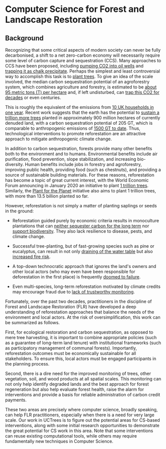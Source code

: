 # Computer Science for Forest and Landscape Restoration

## Background

Recognizing that some critical aspects of modern society can never be fully
decarbonised, a shift to a net zero-carbon economy will necessarily require
some level of carbon capture and sequestration (CCS).  Many approaches to CCS
have been proposed, including [pumping CO2 into oil
wells](http://www.sciencedirect.com/science/article/pii/S1750583618304857) and
[trapping it as chalk
precipitate](https://science.sciencemag.org/content/352/6291/1312).  Perhaps
the simplest and least controversial way to accomplish this task is to [plant
trees](https://www.nature.com/articles/d41586-019-01026-8).  To give an idea of
the scale involved, the median carbon sequestration potential of an
agroforestry system, which combines agriculture and forestry, is estimated to
be [about 95 metric tons (T) per
hectare](https://www.sciencedirect.com/science/article/abs/pii/S0167880903001385)
and, if left undisturbed, can [trap this CO2 for
decades](https://doi.org/10.1038/nature12914) or even centuries.

This is roughly the equivalent of the emissions from [10 UK households in one
year](https://www.theccc.org.uk).  Recent work suggests that the earth has the
potential to [sustain a trillion more
trees](https://science.sciencemag.org/content/365/6448/76) planted in
approximately 900 million hectares of currently denuded land, with a carbon
sequestration potential of 205 GT, which is comparable to anthropogenic
emissions of [1500 GT to
date](https://www.osti.gov/dataexplorer/biblio/dataset/1389323).  Thus,
technological interventions to promote reforestation are an attractive approach
to mitigate anthropogenic climate change.

In addition to carbon sequestration, forests provide many other benefits both
to the environment and to humans. Environmental benefits include air
purification, flood prevention, slope stabilization, and increasing
bio-diversity. Human benefits include jobs in forestry and agroforestry,
improving public health, providing food (such as chestnuts), and providing a
source of sustainable building materials.  For these reasons, reforestation has
become a topic of great current interest, with the World Economic Forum
announcing in January 2020 an initiative to plant [1 trillion trees](https://www.trilliontrees.org).  Similarly, the [Plant for the Planet](https://www.plant-for-the-planet.org/en/home) initiative also aims to plant 1 trillion trees, with more than 13.5 billion planted so far.

However, reforestation is not simply a matter of
planting saplings or seeds in the ground:
 
- Reforestation guided purely by economic criteria results
  in monoculture plantations that can [neither sequester carbon for
  the long term](https://www.nature.com/articles/d41586-019-01026-8) nor [support biodiversity](https://www.iucn.org/sites/dev/files/content/documents/2018/lamb-2018-restoration_ecology.pdf). They also lack resilience to disease, pests, and climate change.
  
- Successful tree-planting, but of fast-growing species such as pine or
  eucalyptus, can result in not only [draining of the water table](http://www.sciencedirect.com/science/article/pii/S0959652616301147) but also [increased fire risk](https://www.nationalgeographic.com/environment/2019/04/how-to-regrow-forest-right-way-minimize-fire-water-use/).

- A top-down technocratic approach that ignores the land's owners and other local actors
  (who may even have been responsible for deforestation in the first place) is frequently [doomed to failure](https://doi.org/10.1177/2514848618812029).

- Even multi-species, long-term reforestation motivated by climate credits may encourage fraud due to [lack of trustworthy monitoring](https://features.propublica.org/brazil-carbon-offsets/inconvenient-truth-carbon-credits-dont-work-deforestation-redd-acre-cambodia/).
 
Fortunately, over the past two decades, practitioners in the discipline of
Forest and Landscape Restoration (FLR) have developed a deep understanding of
reforestation approaches that balance the needs of the environment and local
actors.  At the risk of oversimplification, this work can be
summarized as follows.

First, for ecological restoration and carbon sequestration, as opposed to mere
tree harvesting, it is important to combine appropriate policies (such as a
guarantee of long-term land tenure) with institutional frameworks (such as
participatory management of communal forests).  Importantly, reforestation
outcomes must be economically sustainable for all stakeholders.  To ensure
this, local actors must be engaged participants in the planning process.

Second, there is a dire need for the improved monitoring of trees, other
vegetation, soil, and wood products at all spatial scales. This monitoring can
not only help identify degraded lands and the best approach for forest
regeneration but also help evaluate forest health, raise the alarm for
interventions and provide a basis for reliable administration of carbon credit
payments.

These two areas are precisely where computer science, broadly speaking, can
help FLR practitioners, especially when there is a need for very large scale.
Our work in UCTrees is to figure out the potential areas for CS-based
interventions, along with some initial research opportunities to demonstrate
the great potential for CS work in this area.  Note that some interventions can
reuse existing computational tools, while others may require fundamentally new
techniques in Computer Science. 

